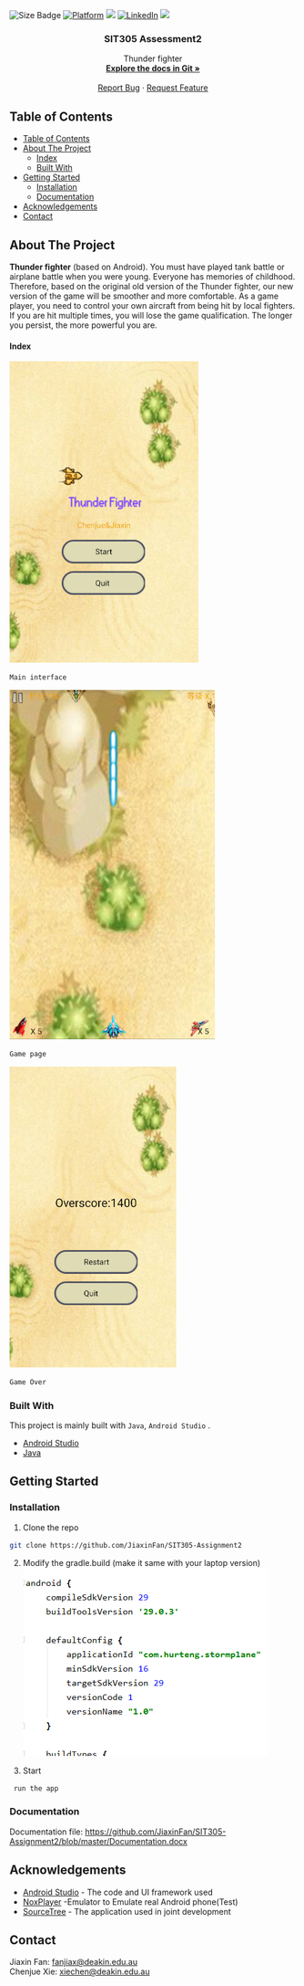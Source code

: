 ![Size Badge](https://img.shields.io/github/size/BubbleKID/dynamic-table/dist/bundle.js.svg?maxAge=2592000)
[![Platform](https://img.shields.io/badge/platform-win--31%20%7C%20win--64-lightgrey)](https://img.shields.io/badge/platform-win--31%20%7C%20win--64-lightgrey)
[![](https://img.shields.io/badge/License-Apache-brightgreen)](http://www.apache.org/licenses/)
[![LinkedIn](https://img.shields.io/badge/LinkedIn-Jiaxin%20Fan-yellow)](https://www.linkedin.com/in/jiaxin-fan-6aa43918b/)
[![](https://img.shields.io/badge/LinkedIn-Chenjue%20Xie-green)](https://www.linkedin.com/in/%E6%B2%89%E7%8F%8F-%E8%A7%A3-39450818b/)
<br />
<p align="center">
  <h3 align="center">SIT305 Assessment2  </h3>
  <p align="center">
    Thunder fighter 
    <br />
    <a href="https://github.com/JiaxinFan/SIT305-Assignment2"><strong>Explore the docs in Git »</strong></a>
    <br />
    <br />
    <a href="https://github.com/JiaxinFan/SIT305-Assignment2/blob/master/Issues">Report Bug</a>
    ·
    <a href="https://github.com/JiaxinFan/SIT305-Assignment2/blob/master/Issues">Request Feature</a>
  </p>
</p>

<!-- TABLE OF CONTENTS -->
## Table of Contents

- [Table of Contents](#table-of-contents)
- [About The Project](#about-the-project)
    - [Index](#index)
  - [Built With](#built-with)
- [Getting Started](#getting-started)
  - [Installation](#installation)
  - [Documentation](#documentation)
- [Acknowledgements](#acknowledgements)
- [Contact](#contact)

<!-- ABOUT THE PROJECT -->
## About The Project

<b>Thunder fighter</b>  (based on Android). You must have played tank battle or airplane battle when you were young. Everyone has memories of childhood. Therefore, based on the original old version of the Thunder fighter, our new version of the game will be smoother and more comfortable. As a game player, you need to control your own aircraft from being hit by local fighters. If you are hit multiple times, you will lose the game qualification. The longer you persist, the more powerful you are.

#### Index
![Screen Shot](main.png)  
```sh
Main interface
``` 
![Screen Shot](game.png)  
```sh
Game page
``` 
![Screen Shot](Over.png)
```sh
Game Over
``` 
### Built With

This project is mainly built with `Java`, `Android Studio` .
* [Android Studio](https://developer.android.com/reference)
* [Java](https://www.java.com)



<!-- GETTING STARTED -->
## Getting Started

### Installation

1. Clone the repo

```sh
git clone https://github.com/JiaxinFan/SIT305-Assignment2
```

2. Modify the gradle.build (make it same with your laptop version)
![Screen Shot](gradle.PNG)

3. Start

```sh
 run the app
```

### Documentation

 Documentation file: 
 https://github.com/JiaxinFan/SIT305-Assignment2/blob/master/Documentation.docx


<!-- ACKNOWLEDGEMENTS -->
## Acknowledgements

  * [Android Studio](https://developer.android.com/reference) - The code and UI framework used
  * [NoxPlayer](https://www.yeshen.com/) -Emulator to Emulate real Android phone(Test)
  * [SourceTree](https://www.sourcetreeapp.com/) - The application used in joint development

<!-- CONTACT -->
## Contact

Jiaxin Fan: fanjiax@deakin.edu.au  
Chenjue Xie: xiechen@deakin.edu.au
